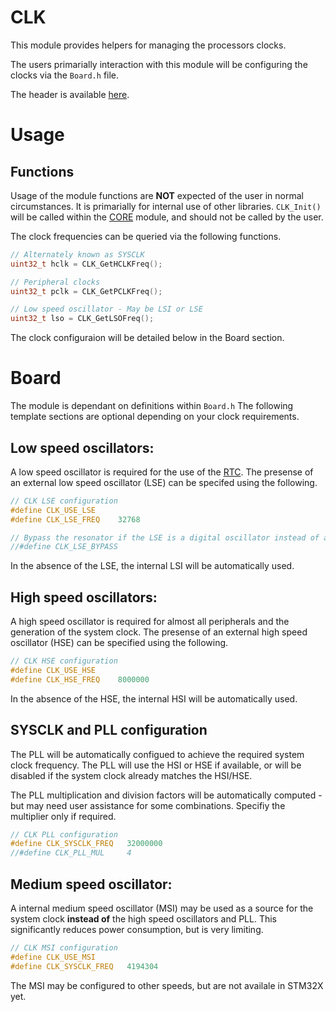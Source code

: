 # CLK
This module provides helpers for managing the processors clocks.

The users primarially interaction with this module will be configuring the clocks via the `Board.h` file.

The header is available [here](../Lib/CLK.h).

# Usage

## Functions

Usage of the module functions are **NOT** expected of the user in normal circumstances. It is primarially for internal use of other libraries. `CLK_Init()` will be called within the [CORE](CORE.md) module, and should not be called by the user.

The clock frequencies can be queried via the following functions.
```C
// Alternately known as SYSCLK
uint32_t hclk = CLK_GetHCLKFreq();

// Peripheral clocks
uint32_t pclk = CLK_GetPCLKFreq();

// Low speed oscillator - May be LSI or LSE
uint32_t lso = CLK_GetLSOFreq();
```

The clock configuraion will be detailed below in the Board section.

# Board

The module is dependant on definitions within `Board.h`
The following template sections are optional depending on your clock requirements.

## Low speed oscillators:

A low speed oscillator is required for the use of the [RTC](RTC.md).
The presense of an external low speed oscillator (LSE) can be specifed using the following.

```C
// CLK LSE configuration
#define CLK_USE_LSE
#define CLK_LSE_FREQ    32768

// Bypass the resonator if the LSE is a digital oscillator instead of a crystal.
//#define CLK_LSE_BYPASS
```

In the absence of the LSE, the internal LSI will be automatically used.

## High speed oscillators:

A high speed oscillator is required for almost all peripherals and the generation of the system clock.
The presense of an external high speed oscillator (HSE) can be specified using the following.

```C
// CLK HSE configuration
#define CLK_USE_HSE
#define CLK_HSE_FREQ    8000000
```

In the absence of the HSE, the internal HSI  will be automatically used.

## SYSCLK and PLL configuration

The PLL will be automatically configued to achieve the required system clock frequency. The PLL will use the HSI or HSE if available, or will be disabled if the system clock already matches the HSI/HSE.

The PLL multiplication and division factors will be automatically computed - but may need user assistance for some combinations. Specifiy the multiplier only if required.

```C
// CLK PLL configuration
#define CLK_SYSCLK_FREQ   32000000
//#define CLK_PLL_MUL     4
```

## Medium speed oscillator:

A internal medium speed oscillator (MSI) may be used as a source for the system clock **instead of** the high speed oscillators and PLL. This significantly reduces power consumption, but is very limiting.

```C
// CLK MSI configuration
#define CLK_USE_MSI
#define CLK_SYSCLK_FREQ   4194304
```

The MSI may be configured to other speeds, but are not availale in STM32X yet.